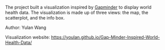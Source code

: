 

The project built a visualization inspired by [Gapminder](https://www.gapminder.org/) to display world health data. The visualization is made up of three views: the map, the scatterplot, and the info box. 

Author: Yulan Wang

Visualization website: https://youlan.github.io/Gap-Minder-Inspired-World-Health-Data/




